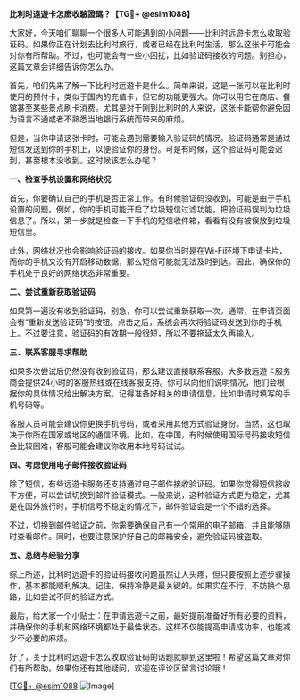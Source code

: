 **比利时遠遊卡怎麽收驗證碼？【TG💪+ @esim1088】**

大家好，今天咱们聊聊一个很多人可能遇到的小问题——比利时远遊卡怎么收取验证码。如果你正在计划去比利时旅行，或者已经在比利时生活，那么这张卡可能会对你有所帮助。不过，也可能会有一些小困扰，比如验证码接收的问题。别担心，这篇文章会详细告诉你怎么办。

首先，咱们先来了解一下比利时远遊卡是什么。简单来说，这是一张可以在比利时使用的预付卡，类似于国内的充值卡，但它的功能更强大。你可以用它在商店、餐馆甚至某些景点刷卡消费。尤其是对于刚到比利时的人来说，这张卡能帮你避免因为语言不通或者不熟悉当地银行系统而带来的麻烦。

但是，当你申请这张卡时，可能会遇到需要输入验证码的情况。验证码通常是通过短信发送到你的手机上，以便验证你的身份。可是有时候，这个验证码可能会迟到，甚至根本没收到。这时候该怎么办呢？

**一、检查手机设置和网络状况**

首先，你要确认自己的手机是否正常工作。有时候验证码没收到，可能是由于手机设置的问题。例如，你的手机可能开启了垃圾短信过滤功能，把验证码误判为垃圾信息了。所以，第一步就是检查一下手机的短信收件箱，看看有没有被误放到垃圾短信里。

此外，网络状况也会影响验证码的接收。如果你当时是在Wi-Fi环境下申请卡片，而你的手机又没有开启移动数据，那么短信可能就无法及时到达。因此，确保你的手机处于良好的网络状态非常重要。

**二、尝试重新获取验证码**

如果第一遍没有收到验证码，别急，你可以尝试重新获取一次。通常，在申请页面会有“重新发送验证码”的按钮。点击之后，系统会再次将验证码发送到你的手机上。不过要注意，验证码的有效期一般很短，所以不要拖延太久再输入。

**三、联系客服寻求帮助**

如果多次尝试后仍然没有收到验证码，那么建议直接联系客服。大多数远遊卡服务商会提供24小时的客服热线或在线客服支持。你可以向他们说明情况，他们会根据你的具体情况给出解决方案。记得准备好相关的申请信息，比如申请时填写的手机号码等。

客服人员可能会建议你更换手机号码，或者采用其他方式验证身份。当然，这也取决于你所在国家或地区的通信环境。比如，在中国，有时候使用国际号码接收短信会比较困难，客服可能会建议你改用本地号码试试。

**四、考虑使用电子邮件接收验证码**

除了短信，有些远遊卡服务还支持通过电子邮件接收验证码。如果你觉得短信接收不方便，可以尝试切换到邮件验证模式。一般来说，这种验证方式更为稳定，尤其是在国外旅行时，手机信号不稳定的情况下，邮件验证会是一个不错的选择。

不过，切换到邮件验证之前，你需要确保自己有一个常用的电子邮箱，并且能够随时查看邮件。同时，也要注意保护好自己的邮箱安全，避免验证码被盗取。

**五、总结与经验分享**

综上所述，比利时远遊卡的验证码接收问题虽然让人头疼，但只要按照上述步骤操作，基本都能顺利解决。记住，保持冷静是最关键的。如果实在不行，不妨换个思路，比如尝试不同的验证方式。

最后，给大家一个小贴士：在申请远遊卡之前，最好提前准备好所有必要的资料，并确保你的手机和网络环境都处于最佳状态。这样不仅能提高申请成功率，也能减少不必要的麻烦。

好了，关于比利时远遊卡怎么收取验证码的话题就聊到这里啦！希望这篇文章对你们有所帮助。如果你还有其他疑问，欢迎在评论区留言讨论哦！

[[TG💪+ @esim1088](https://t.me/s/esim1088) ![Image](https://i.postimg.cc/4NQfJmqS/Snipaste-2025-05-13-00-14-12.png)]